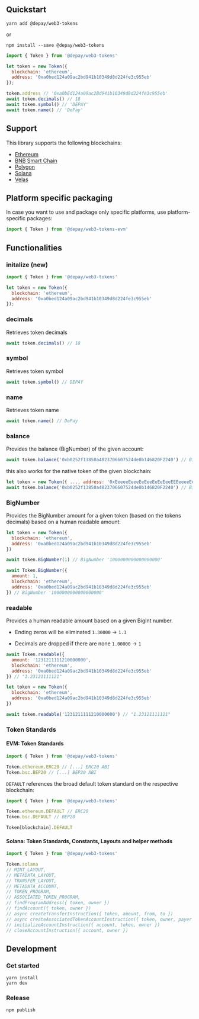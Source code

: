 ## Quickstart

```
yarn add @depay/web3-tokens
```

or 

```
npm install --save @depay/web3-tokens
```

```javascript
import { Token } from '@depay/web3-tokens'

let token = new Token({
  blockchain: 'ethereum',
  address: '0xa0bed124a09ac2bd941b10349d8d224fe3c955eb'
});

token.address // '0xa0bEd124a09ac2Bd941b10349d8d224fe3c955eb'
await token.decimals() // 18
await token.symbol() // 'DEPAY'
await token.name() // 'DePay'
```

## Support

This library supports the following blockchains:

- [Ethereum](https://ethereum.org)
- [BNB Smart Chain](https://www.binance.org/smartChain)
- [Polygon](https://polygon.technology)
- [Solana](https://solana.com)
- [Velas](https://velas.com)

## Platform specific packaging

In case you want to use and package only specific platforms, use platform-specific packages:

```javascript
import { Token } from '@depay/web3-tokens-evm'
```

## Functionalities

### initalize (new)

```javascript
import { Token } from '@depay/web3-tokens'

let token = new Token({
  blockchain: 'ethereum',
  address: '0xa0bed124a09ac2bd941b10349d8d224fe3c955eb'
});
```

### decimals

Retrieves token decimals

```javascript
await token.decimals() // 18
```

### symbol

Retrieves token symbol

```javascript
await token.symbol() // DEPAY
```

### name

Retrieves token name

```javascript
await token.name() // DePay
```

### balance

Provides the balance (BigNumber) of the given account:

```javascript
await token.balance('0xb0252f13850a4823706607524de0b146820F2240') // BigNumber {_hex: "0x0b896d5e9eeaabf4f1", _isBigNumber: true}
```

this also works for the native token of the given blockchain:

```javascript
let token = new Token({ ..., address: '0xEeeeeEeeeEeEeeEeEeEeeEEEeeeeEeeeeeeeEEeE' })
await token.balance('0xb0252f13850a4823706607524de0b146820F2240') // BigNumber {_hex: "0x0b896d5e9eeaabf4f1", _isBigNumber: true}
```

### BigNumber

Provides the BigNumber amount for a given token (based on the tokens decimals) based on a human readable amount:

```javascript
let token = new Token({
  blockchain: 'ethereum',
  address: '0xa0bed124a09ac2bd941b10349d8d224fe3c955eb'
}) 

await token.BigNumber(1) // BigNumber '1000000000000000000'
```

```javascript
await Token.BigNumber({
  amount: 1,
  blockchain: 'ethereum',
  address: '0xa0bed124a09ac2bd941b10349d8d224fe3c955eb'
}) // BigNumber '1000000000000000000'
```

### readable

Provides a human readable amount based on a given BigInt number.

- Ending zeros will be eliminated `1.30000` -> `1.3`

- Decimals are dropped if there are none `1.00000` -> `1`

```javascript
await Token.readable({
  amount: '1231211111210000000',
  blockchain: 'ethereum',
  address: '0xa0bed124a09ac2bd941b10349d8d224fe3c955eb'
}) // "1.23121111121"
```

```javascript
let token = new Token({
  blockchain: 'ethereum',
  address: '0xa0bed124a09ac2bd941b10349d8d224fe3c955eb'
})

await token.readable('1231211111210000000') // "1.23121111121"
```

### Token Standards

#### EVM: Token Standards

```javascript
import { Token } from '@depay/web3-tokens'

Token.ethereum.ERC20 // [...] ERC20 ABI
Token.bsc.BEP20 // [...] BEP20 ABI
```

`DEFAULT` references the broad default token standard on the respective blockchain:

```javascript
import { Token } from '@depay/web3-tokens'

Token.ethereum.DEFAULT // ERC20
Token.bsc.DEFAULT // BEP20

Token[blockchain].DEFAULT
```

#### Solana: Token Standards, Constants, Layouts and helper methods

```javascript
import { Token } from '@depay/web3-tokens'

Token.solana
// MINT_LAYOUT,
// METADATA_LAYOUT,
// TRANSFER_LAYOUT,
// METADATA_ACCOUNT,
// TOKEN_PROGRAM,
// ASSOCIATED_TOKEN_PROGRAM,
// findProgramAddress({ token, owner })
// findAccount({ token, owner })
// async createTransferInstruction({ token, amount, from, to })
// async createAssociatedTokenAccountInstruction({ token, owner, payer })
// initializeAccountInstruction({ account, token, owner })
// closeAccountInstruction({ account, owner })
```

## Development

### Get started

```
yarn install
yarn dev
```

### Release

```
npm publish
```
